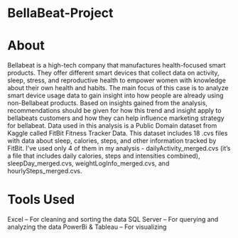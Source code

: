 # BellaBeat-Project

# About
Bellabeat is a high-tech company that manufactures health-focused smart products. They offer different smart devices that collect data on activity, sleep, stress, and reproductive health to empower women with knowledge about their own health and habits.
The main focus of this case is to analyze smart device usage data to gain insight into how people are already using non-Bellabeat products. Based on insights gained from the analysis, recommendations should be given for how this trend and insight apply to bellabeats customers and how they can help influence marketing strategy for bellabeat.
Data used in this analysis is a Public Domain dataset from Kaggle called FitBit Fitness Tracker Data. This dataset includes 18 .cvs files with data about sleep, calories, steps, and other information tracked by FitBit. I’ve used only 4 of them in my analysis - dailyActivity_merged.cvs (it’s a file that includes daily calories, steps and intensities combined), sleepDay_merged.cvs, weightLogInfo_merged.cvs, and hourlySteps_merged.cvs.

# Tools Used
Excel – For cleaning and sorting the data
SQL Server – For querying and analyzing the data
PowerBi & Tableau – For visualizing
